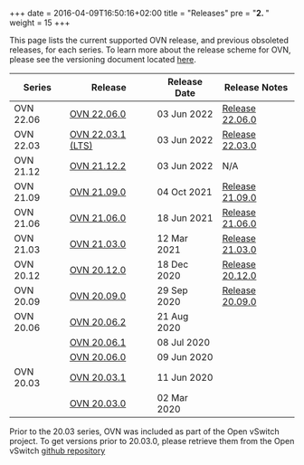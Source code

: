 +++
date = 2016-04-09T16:50:16+02:00
title = "Releases"
pre = "<b>2. </b>"
weight = 15
+++

This page lists the current supported OVN release, and previous obsoleted releases, for each series.
To learn more about the release scheme for OVN, please see the versioning document
located [here](https://github.com/ovn-org/ovn/blob/master/Documentation/internals/release-process.rst).

| Series | Release | Release Date | Release Notes |
| ------ | ------- | ------------ | ------------- |
| OVN 22.06 | [OVN 22.06.0](https://github.com/ovn-org/ovn/releases/tag/v22.06.0)       | 03 Jun 2022 | [Release 22.06.0](release_22.06.0) |
| OVN 22.03 | [OVN 22.03.1 (LTS)](https://github.com/ovn-org/ovn/releases/tag/v22.03.1) | 03 Jun 2022 | [Release 22.03.0](release_22.03.0) |
| OVN 21.12 | [OVN 21.12.2](https://github.com/ovn-org/ovn/releases/tag/v21.12.2)       | 03 Jun 2022 | N/A                                |
| OVN 21.09 | [OVN 21.09.0](https://github.com/ovn-org/ovn/releases/tag/v21.09.0)       | 04 Oct 2021 | [Release 21.09.0](release_21.09.0) |
| OVN 21.06 | [OVN 21.06.0](https://github.com/ovn-org/ovn/releases/tag/v21.06.0)       | 18 Jun 2021 | [Release 21.06.0](release_21.06.0) |
| OVN 21.03 | [OVN 21.03.0](https://github.com/ovn-org/ovn/releases/tag/v21.03.0)       | 12 Mar 2021 | [Release 21.03.0](release_21.03.0) |
| OVN 20.12 | [OVN 20.12.0](https://github.com/ovn-org/ovn/releases/tag/v20.12.0)       | 18 Dec 2020 | [Release 20.12.0](release_20.12.0) |
| OVN 20.09 | [OVN 20.09.0](https://github.com/ovn-org/ovn/releases/tag/v20.09.0)       | 29 Sep 2020 | [Release 20.09.0](release_20.09.0) |
| OVN 20.06 | [OVN 20.06.2](https://github.com/ovn-org/ovn/releases/tag/v20.06.2)       | 21 Aug 2020 |                                    |
|           | [OVN 20.06.1](https://github.com/ovn-org/ovn/releases/tag/v20.06.1)       | 08 Jul 2020 |                                    |
|           | [OVN 20.06.0](https://github.com/ovn-org/ovn/releases/tag/v20.06.0)       | 09 Jun 2020 |                                    |
| OVN 20.03 | [OVN 20.03.1](https://github.com/ovn-org/ovn/releases/tag/v20.03.1)       | 11 Jun 2020 |                                    |
|           | [OVN 20.03.0](https://github.com/ovn-org/ovn/releases/tag/v20.03.0)       | 02 Mar 2020 |                                    |

Prior to the 20.03 series, OVN was included as part of the Open vSwitch project.
To get versions prior to 20.03.0, please retrieve them from the Open vSwitch
[github repository](https://github.com/openvswitch/ovs/releases)
